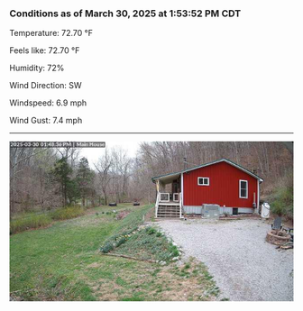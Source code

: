 ### Conditions as of March 30, 2025 at 1:53:52 PM CDT 

Temperature: 72.70 &deg;F

Feels like: 72.70 &deg;F

Humidity: 72%

Wind Direction: SW

Windspeed: 6.9 mph

Wind Gust: 7.4 mph

---

<img src="./images/latest.jpeg"/>

